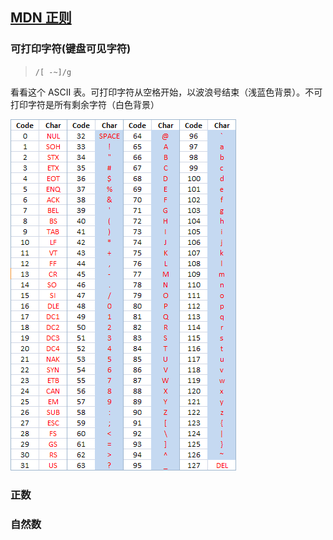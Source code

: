 ## [MDN 正则](https://developer.mozilla.org/zh-CN/docs/Web/JavaScript/Guide/Regular_Expressions)


### 可打印字符(键盘可见字符)
> `/[ -~]/g`

看看这个 ASCII 表。可打印字符从空格开始，以波浪号结束（浅蓝色背景）。不可打印字符是所有剩余字符（白色背景）

![](../assets/ascii-table.png)

### 正数
### 自然数